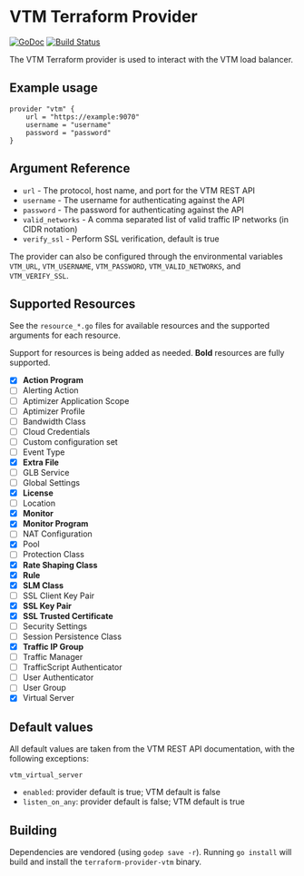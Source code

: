 # VTM Terraform Provider

[![GoDoc](https://godoc.org/github.com/whitepages/terraform-provider-vtm?status.svg)](https://godoc.org/github.com/whitepages/terraform-provider-VTM)
[![Build Status](https://secure.travis-ci.org/whitepages/terraform-provider-vtm.png)](http://travis-ci.org/whitepages/terraform-provider-VTM)

The VTM Terraform provider is used to interact with the VTM
load balancer.

## Example usage

```
provider "vtm" {
	url = "https://example:9070"
	username = "username"
	password = "password"
}
```

## Argument Reference

* `url` - The protocol, host name, and port for the VTM REST API
* `username` - The username for authenticating against the API
* `password` - The password for authenticating against the API
* `valid_networks` - A comma separated list of valid traffic IP
  networks (in CIDR notation)
* `verify_ssl` - Perform SSL verification, default is true

The provider can also be configured through the environmental
variables `VTM_URL`, `VTM_USERNAME`, `VTM_PASSWORD`,
`VTM_VALID_NETWORKS`, and `VTM_VERIFY_SSL`.

## Supported Resources

See the `resource_*.go` files for available resources and the
supported arguments for each resource.

Support for resources is being added as needed. **Bold** resources are
fully supported.

- [x] **Action Program**
- [ ] Alerting Action
- [ ] Aptimizer Application Scope
- [ ] Aptimizer Profile
- [ ] Bandwidth Class
- [ ] Cloud Credentials
- [ ] Custom configuration set
- [ ] Event Type
- [x] **Extra File**
- [ ] GLB Service
- [ ] Global Settings
- [x] **License**
- [ ] Location
- [x] **Monitor**
- [x] **Monitor Program**
- [ ] NAT Configuration
- [x] Pool
- [ ] Protection Class
- [x] **Rate Shaping Class**
- [x] **Rule**
- [x] **SLM Class**
- [ ] SSL Client Key Pair
- [x] **SSL Key Pair**
- [x] **SSL Trusted Certificate**
- [ ] Security Settings
- [ ] Session Persistence Class
- [x] **Traffic IP Group**
- [ ] Traffic Manager
- [ ] TrafficScript Authenticator
- [ ] User Authenticator
- [ ] User Group
- [x] Virtual Server

## Default values

All default values are taken from the VTM REST API documentation,
with the following exceptions:

`vtm_virtual_server`
- `enabled`: provider default is true; VTM default is false
- `listen_on_any`: provider default is false; VTM default is true

## Building

Dependencies are vendored (using `godep save -r`). Running `go
install` will build and install the `terraform-provider-vtm`
binary.
